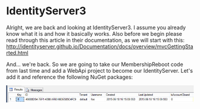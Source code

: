 # IdentityServer3

Alright, we are back and looking at IdentityServer3. I assume you already know what it is and how it basically works. Also before we begin please read through this article in their documentation, as we will start with this:
http://identityserver.github.io/Documentation/docs/overview/mvcGettingStarted.html

And... we're back. So we are going to take our MembershipReboot code from last time and add a WebApi project to become our IdentityServer. Let's add it and reference the following NuGet packages:

![alt text](Images/ProjectSetup-LocalDbEntry.PNG "User Account Entry in LocalDB")
